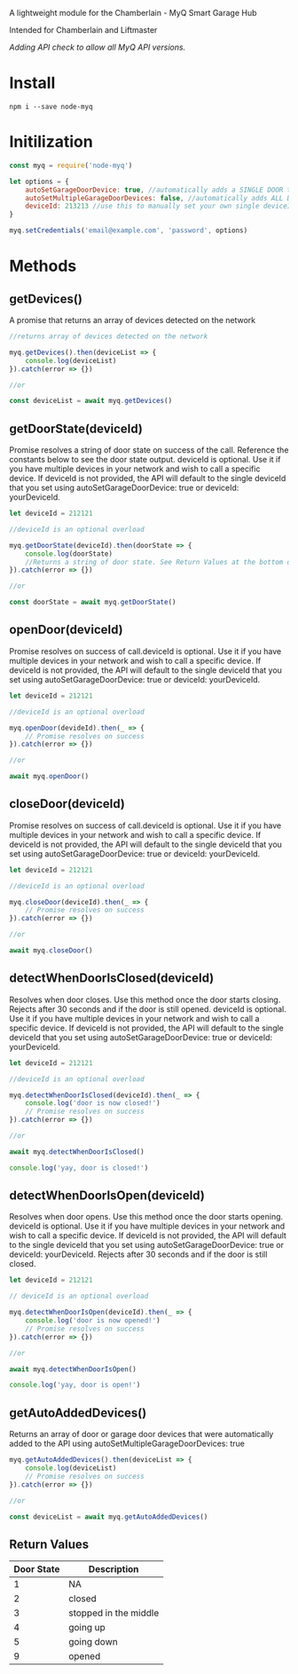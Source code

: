 A lightweight module for the Chamberlain - MyQ Smart Garage Hub

Intended for Chamberlain and Liftmaster 

*Adding API check to allow all MyQ API versions.*

# Install

`npm i --save node-myq` 

# Initilization

``` javascript
const myq = require('node-myq')

let options = {
    autoSetGarageDoorDevice: true, //automatically adds a SINGLE DOOR to the API
    autoSetMultipleGarageDoorDevices: false, //automatically adds ALL DETECTED DOORS to the API
    deviceId: 213213 //use this to manually set your own single deviceId
}

myq.setCredentials('email@example.com', 'password', options)
```

# Methods

## getDevices()

A promise that returns an array of devices detected on the network

``` javascript
//returns array of devices detected on the network

myq.getDevices().then(deviceList => {
    console.log(deviceList)
}).catch(error => {})

//or

const deviceList = await myq.getDevices()
```

## getDoorState(deviceId)

Promise resolves a string of door state on success of the call. Reference the constants below to see the door state output.
deviceId is optional. Use it if you have multiple devices in your network and wish to call a specific device.
If deviceId is not provided, the API will default to the single deviceId that you set using autoSetGarageDoorDevice: true or deviceId: yourDeviceId.

``` javascript
let deviceId = 212121

//deviceId is an optional overload

myq.getDoorState(deviceId).then(doorState => {
    console.log(doorState)
    //Returns a string of door state. See Return Values at the bottom of the page.
}).catch(error => {})

//or

const doorState = await myq.getDoorState()
```

## openDoor(deviceId)

Promise resolves on success of call.deviceId is optional. Use it if you have multiple devices in your network and wish to call a specific device.
If deviceId is not provided, the API will default to the single deviceId that you set using autoSetGarageDoorDevice: true or deviceId: yourDeviceId.

``` javascript
let deviceId = 212121

//deviceId is an optional overload

myq.openDoor(devideId).then(_ => {
    // Promise resolves on success
}).catch(error => {})

//or

await myq.openDoor()
```

## closeDoor(deviceId)

Promise resolves on success of call.deviceId is optional. Use it if you have multiple devices in your network and wish to call a specific device.
If deviceId is not provided, the API will default to the single deviceId that you set using autoSetGarageDoorDevice: true or deviceId: yourDeviceId.

``` javascript
let deviceId = 212121

//deviceId is an optional overload

myq.closeDoor(deviceId).then(_ => {
    // Promise resolves on success
}).catch(error => {})

//or

await myq.closeDoor()
```

## detectWhenDoorIsClosed(deviceId)

Resolves when door closes. Use this method once the door starts closing.
Rejects after 30 seconds and if the door is still opened.
 deviceId is optional. Use it if you have multiple devices in your network and wish to call a specific device.
If deviceId is not provided, the API will default to the single deviceId that you set using autoSetGarageDoorDevice: true or deviceId: yourDeviceId.

``` javascript
let deviceId = 212121

//deviceId is an optional overload

myq.detectWhenDoorIsClosed(deviceId).then(_ => {
    console.log('door is now closed!')
    // Promise resolves on success
}).catch(error => {})

//or 

await myq.detectWhenDoorIsClosed()

console.log('yay, door is closed!')
```

## detectWhenDoorIsOpen(deviceId)

Resolves when door opens. Use this method once the door starts opening.
 deviceId is optional. Use it if you have multiple devices in your network and wish to call a specific device.
If deviceId is not provided, the API will default to the single deviceId that you set using autoSetGarageDoorDevice: true or deviceId: yourDeviceId.
Rejects after 30 seconds and if the door is still closed.

``` javascript
let deviceId = 212121

// deviceId is an optional overload

myq.detectWhenDoorIsOpen(deviceId).then(_ => {
    console.log('door is now opened!')
    // Promise resolves on success
}).catch(error => {})

//or

await myq.detectWhenDoorIsOpen()

console.log('yay, door is open!')
```

## getAutoAddedDevices()

Returns an array of door or garage door devices that were automatically added to the API using autoSetMultipleGarageDoorDevices: true

``` javascript
myq.getAutoAddedDevices().then(deviceList => {
    console.log(deviceList)
    // Promise resolves on success
}).catch(error => {})

//or

const deviceList = await myq.getAutoAddedDevices()
```

## Return Values

| Door State | Description           |
|------------|-----------------------|
| 1          | NA                    |
| 2          | closed                |
| 3          | stopped in the middle |
| 4          | going up              |
| 5          | going down            |
| 9          | opened                |

